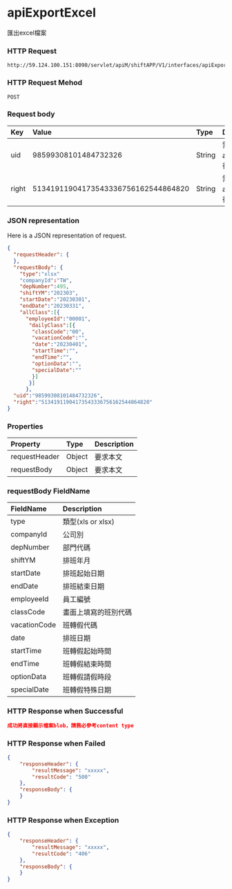 # apiExportExcel
匯出excel檔案

### HTTP Request
```
http://59.124.100.151:8090/servlet/apiM/shiftAPP/V1/interfaces/apiExportExcel
```

### HTTP Request Mehod
```
POST
```

### Request body
| Key | Value | Type | Description |
|:----------|:-------------|:-----|:------------|
| uid | 98599308101484732326 | String | 需透過apiLogin取得
| right | 51341911904173543336756162544864820 | String | 需透過apiLogin取得 |

### JSON representation
Here is a JSON representation of request.
```json
{
  "requestHeader": {
  },
  "requestBody": {
    "type":"xlsx"
    "companyId":"TW",
    "depNumber":495,
    "shiftYM":"202303",
    "startDate":"20230301",
    "endDate":"20230331",
    "allClass":[{
      "employeeId":"00001", 
       "dailyClass":[{
        "classCode":"00", 
        "vacationCode":"", 
        "date":"20230401", 
        "startTime":"", 
        "endTime":"", 
        "optionData":"", 
        "specialDate":""
        }]
       }]
      },
  "uid":"98599308101484732326",
  "right":"51341911904173543336756162544864820"
}
```

### Properties
| Property | Type | Description |
|:---------|:-----|:------------|
| requestHeader | Object | 要求本文 |
| requestBody | Object | 要求本文 |

### requestBody FieldName
| FieldName | Description |
|:----------|:-------------|
| type | 類型(xls or xlsx) |
| companyId | 公司別 |
| depNumber | 部門代碼 |
| shiftYM | 排班年月 |
| startDate | 排班起始日期 |
| endDate | 排班結束日期 |
| employeeId | 員工編號 |
| classCode | 畫面上填寫的班別代碼 |
| vacationCode | 班轉假代碼 |
| date | 排班日期 |
| startTime | 班轉假起始時間 |
| endTime | 班轉假結束時間 |
| optionData | 班轉假請假時段 |
| specialDate | 班轉假特殊日期 |

### HTTP Response when Successful
```json
成功將直接顯示檔案blob，請務必參考content type
```

### HTTP Response when Failed
```json
{
    "responseHeader": {
        "resultMessage": "xxxxx",
        "resultCode": "500"
    },
    "responseBody": {
    }
}
```

### HTTP Response when Exception
```json
{
    "responseHeader": {
        "resultMessage": "xxxxx",
        "resultCode": "406"
    },
    "responseBody": {
    }
}
```
